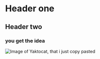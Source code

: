 # Header one
## Header two
### you get the idea

![Image of Yaktocat, that i just copy pasted](https://octodex.github.com/images/yaktocat.png)

